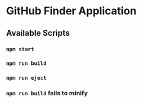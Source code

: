# GitHub Finder Application

## Available Scripts
### `npm start`
### `npm run build`
### `npm run eject`
### `npm run build` fails to minify
